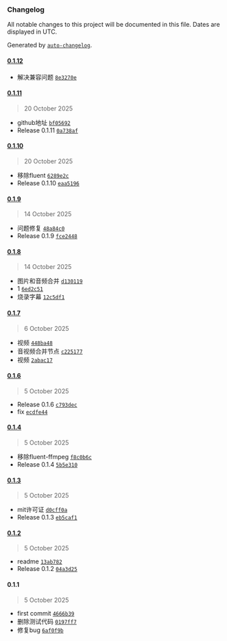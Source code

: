 ### Changelog

All notable changes to this project will be documented in this file. Dates are displayed in UTC.

Generated by [`auto-changelog`](https://github.com/CookPete/auto-changelog).

#### [0.1.12](https://github.com/ly199004142/n8n-custom-nodes/compare/0.1.11...0.1.12)

- 解决兼容问题 [`8e3270e`](https://github.com/ly199004142/n8n-custom-nodes/commit/8e3270e6199fcfdee91c3f3327a2c072a824a65b)

#### [0.1.11](https://github.com/ly199004142/n8n-custom-nodes/compare/0.1.10...0.1.11)

> 20 October 2025

- github地址 [`bf05692`](https://github.com/ly199004142/n8n-custom-nodes/commit/bf05692defa1e105ebc89469e94b8e870038e579)
- Release 0.1.11 [`0a738af`](https://github.com/ly199004142/n8n-custom-nodes/commit/0a738af7bf543b693bcbc217dd61afe7686a9b19)

#### [0.1.10](https://github.com/ly199004142/n8n-custom-nodes/compare/0.1.9...0.1.10)

> 20 October 2025

- 移除fluent [`6289e2c`](https://github.com/ly199004142/n8n-custom-nodes/commit/6289e2cf95e95ddafdcae1ac5b6b0f9d80ac242d)
- Release 0.1.10 [`eaa5196`](https://github.com/ly199004142/n8n-custom-nodes/commit/eaa519656d6376de7acd1e53ee428681935a48ac)

#### [0.1.9](https://github.com/ly199004142/n8n-custom-nodes/compare/0.1.8...0.1.9)

> 14 October 2025

- 问题修复 [`48a84c0`](https://github.com/ly199004142/n8n-custom-nodes/commit/48a84c041ef85e741cafe61bcade284394bd2f78)
- Release 0.1.9 [`fce2448`](https://github.com/ly199004142/n8n-custom-nodes/commit/fce24488928138b410cb47f06cded54728e3d270)

#### [0.1.8](https://github.com/ly199004142/n8n-custom-nodes/compare/0.1.7...0.1.8)

> 14 October 2025

- 图片和音频合并 [`d130119`](https://github.com/ly199004142/n8n-custom-nodes/commit/d130119ebba930b403e3db423d0626a8ef71b19c)
- 1 [`6ed2c51`](https://github.com/ly199004142/n8n-custom-nodes/commit/6ed2c51cdde3f171a97ae4c67ac5bb616a2656a8)
- 烧录字幕 [`12c5df1`](https://github.com/ly199004142/n8n-custom-nodes/commit/12c5df1b67f44369f17a0480fbcfbd9405d1a854)

#### [0.1.7](https://github.com/ly199004142/n8n-custom-nodes/compare/0.1.6...0.1.7)

> 6 October 2025

- 视频 [`448ba48`](https://github.com/ly199004142/n8n-custom-nodes/commit/448ba48ae35caf255d98c6a64fcf6c35fbb86ada)
- 音视频合并节点 [`c225177`](https://github.com/ly199004142/n8n-custom-nodes/commit/c225177b9f4c421ee50eec9d065cde6c835ead98)
- 视频 [`2abac17`](https://github.com/ly199004142/n8n-custom-nodes/commit/2abac175443a962aad33fdd297989edfc1e4c811)

#### [0.1.6](https://github.com/ly199004142/n8n-custom-nodes/compare/0.1.4...0.1.6)

> 5 October 2025

- Release 0.1.6 [`c793dec`](https://github.com/ly199004142/n8n-custom-nodes/commit/c793dec30e15488fdd165f88545f18c409d6a5bb)
- fix [`ecdfe44`](https://github.com/ly199004142/n8n-custom-nodes/commit/ecdfe44a691fdac189edda8f9f503447977b894a)

#### [0.1.4](https://github.com/ly199004142/n8n-custom-nodes/compare/0.1.3...0.1.4)

> 5 October 2025

- 移除fluent-ffmpeg [`f8c0b6c`](https://github.com/ly199004142/n8n-custom-nodes/commit/f8c0b6c4765c9640788423d0ff79b1ea3f91006f)
- Release 0.1.4 [`5b5e310`](https://github.com/ly199004142/n8n-custom-nodes/commit/5b5e31077912239ccdf74db491bc811d90d018fa)

#### [0.1.3](https://github.com/ly199004142/n8n-custom-nodes/compare/0.1.2...0.1.3)

> 5 October 2025

- mit许可证 [`d0cff0a`](https://github.com/ly199004142/n8n-custom-nodes/commit/d0cff0a05a4ea9c5a501fcd2144e89642f9fb2c7)
- Release 0.1.3 [`eb5caf1`](https://github.com/ly199004142/n8n-custom-nodes/commit/eb5caf1f8cdbb2e9393f1d79e23b3d0d3c30d490)

#### [0.1.2](https://github.com/ly199004142/n8n-custom-nodes/compare/0.1.1...0.1.2)

> 5 October 2025

- readme [`13ab782`](https://github.com/ly199004142/n8n-custom-nodes/commit/13ab782911f293b92ac11fdc88a76a967c1d2971)
- Release 0.1.2 [`04a3d25`](https://github.com/ly199004142/n8n-custom-nodes/commit/04a3d25f933362a2269dfff18754ba39de6a96d3)

#### 0.1.1

> 5 October 2025

- first commit [`4666b39`](https://github.com/ly199004142/n8n-custom-nodes/commit/4666b39dcce1a85776452bb9ba1c6f413c6f7bd4)
- 删除测试代码 [`0197ff7`](https://github.com/ly199004142/n8n-custom-nodes/commit/0197ff75db092d01cc9c4c904a17522161418f3c)
- 修复bug [`6af0f9b`](https://github.com/ly199004142/n8n-custom-nodes/commit/6af0f9b38a5576d46f30ecbd53d342b70af5cc2f)

